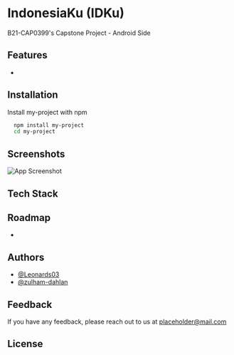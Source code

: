 # IndonesiaKu (IDKu)
B21-CAP0399's Capstone Project - Android Side

## Features
- 

## Installation 

Install my-project with npm

```bash 
  npm install my-project
  cd my-project
```
    

## Screenshots

![App Screenshot](https://via.placeholder.com/468x300?text=App+Screenshot+Here)


## Tech Stack



## Roadmap

- 



## Authors

- [@Leonards03](https://github.com/Leonards03)
- [@zulham-dahlan](https://github.com/zulham-dahlan)


## Feedback

If you have any feedback, please reach out to us at placeholder@mail.com



## License
